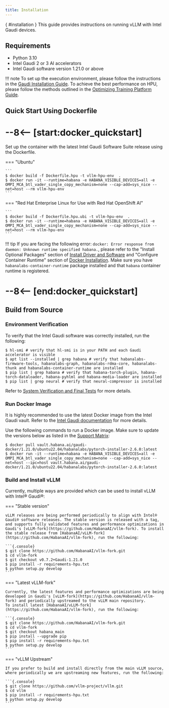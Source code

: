 ```yaml
---
title: Installation
---
```

[](){ #installation }
This guide provides instructions on running vLLM with Intel Gaudi devices.

## Requirements

- Python 3.10
- Intel Gaudi 2 or 3 AI accelerators
- Intel Gaudi software version 1.21.0 or above

!!! note
    To set up the execution environment, please follow the instructions in the [Gaudi Installation Guide](https://docs.habana.ai/en/latest/Installation_Guide/index.html).
    To achieve the best performance on HPU, please follow the methods outlined in the
    [Optimizing Training Platform Guide](https://docs.habana.ai/en/latest/PyTorch/Model_Optimization_PyTorch/Optimization_in_Training_Platform.html).


## Quick Start Using Dockerfile
# --8<-- [start:docker_quickstart]
Set up the container with the latest Intel Gaudi Software Suite release using the Dockerfile.

=== "Ubuntu"

    ```
    $ docker build -f Dockerfile.hpu -t vllm-hpu-env  .
    $ docker run -it --runtime=habana -e HABANA_VISIBLE_DEVICES=all -e OMPI_MCA_btl_vader_single_copy_mechanism=none --cap-add=sys_nice --net=host --rm vllm-hpu-env
    ```

=== "Red Hat Enterprise Linux for Use with Red Hat OpenShift AI"

    ```
    $ docker build -f Dockerfile.hpu.ubi -t vllm-hpu-env  .
    $ docker run -it --runtime=habana -e HABANA_VISIBLE_DEVICES=all -e OMPI_MCA_btl_vader_single_copy_mechanism=none --cap-add=sys_nice --net=host --rm vllm-hpu-env
    ```

!!! tip
    If you are facing the following error: `docker: Error response from daemon: Unknown runtime specified habana.`, please refer to the "Install Optional Packages" section
    of [Install Driver and Software](https://docs.habana.ai/en/latest/Installation_Guide/Driver_Installation.html#install-driver-and-software) and "Configure Container
    Runtime" section of [Docker Installation](https://docs.habana.ai/en/latest/Installation_Guide/Installation_Methods/Docker_Installation.html#configure-container-runtime).
    Make sure you have ``habanalabs-container-runtime`` package installed and that ``habana`` container runtime is registered.
# --8<-- [end:docker_quickstart]

## Build from Source

### Environment Verification
To verify that the Intel Gaudi software was correctly installed, run the following:

```{.console}
$ hl-smi # verify that hl-smi is in your PATH and each Gaudi accelerator is visible
$ apt list --installed | grep habana # verify that habanalabs-firmware-tools, habanalabs-graph, habanalabs-rdma-core, habanalabs-thunk and habanalabs-container-runtime are installed
$ pip list | grep habana # verify that habana-torch-plugin, habana-torch-dataloader, habana-pyhlml and habana-media-loader are installed
$ pip list | grep neural # verify that neural-compressor is installed
```

Refer to [System Verification and Final Tests](https://docs.habana.ai/en/latest/Installation_Guide/System_Verification_and_Final_Tests.html) for more details.

### Run Docker Image

It is highly recommended to use the latest Docker image from the Intel Gaudi vault.
Refer to the [Intel Gaudi documentation](https://docs.habana.ai/en/latest/Installation_Guide/Bare_Metal_Fresh_OS.html#pull-prebuilt-containers) for more details.

Use the following commands to run a Docker image. Make sure to update the versions below as listed in the [Support Matrix](https://docs.habana.ai/en/latest/Support_Matrix/Support_Matrix.html):

```{.console}
$ docker pull vault.habana.ai/gaudi-docker/1.21.0/ubuntu22.04/habanalabs/pytorch-installer-2.6.0:latest
$ docker run -it --runtime=habana -e HABANA_VISIBLE_DEVICES=all -e OMPI_MCA_btl_vader_single_copy_mechanism=none --cap-add=sys_nice --net=host --ipc=host vault.habana.ai/gaudi-docker/1.21.0/ubuntu22.04/habanalabs/pytorch-installer-2.6.0:latest
```

### Build and Install vLLM

Currently, multiple ways are provided which can be used to install vLLM with Intel® Gaudi®:

=== "Stable version"

    vLLM releases are being performed periodically to align with Intel® Gaudi® software releases. The stable version is released with a tag, and supports fully validated features and performance optimizations in Gaudi's [vLLM-fork](https://github.com/HabanaAI/vllm-fork). To install the stable release from [HabanaAI/vLLM-fork](https://github.com/HabanaAI/vllm-fork), run the following:

    ```{.console}
    $ git clone https://github.com/HabanaAI/vllm-fork.git
    $ cd vllm-fork
    $ git checkout v0.7.2+Gaudi-1.21.0
    $ pip install -r requirements-hpu.txt
    $ python setup.py develop
    ```

=== "Latest vLLM-fork"

    Currently, the latest features and performance optimizations are being developed in Gaudi's [vLLM-fork](https://github.com/HabanaAI/vllm-fork) and periodically upstreamed to the vLLM main repository.
    To install latest [HabanaAI/vLLM-fork](https://github.com/HabanaAI/vllm-fork), run the following:

    ```{.console}
    $ git clone https://github.com/HabanaAI/vllm-fork.git
    $ cd vllm-fork
    $ git checkout habana_main
    $ pip install --upgrade pip
    $ pip install -r requirements-hpu.txt
    $ python setup.py develop
    ```

=== "vLLM Upstream"

    If you prefer to build and install directly from the main vLLM source, where periodically we are upstreaming new features, run the following:

    ```{.console}
    $ git clone https://github.com/vllm-project/vllm.git
    $ cd vllm
    $ pip install -r requirements-hpu.txt
    $ python setup.py develop
    ```